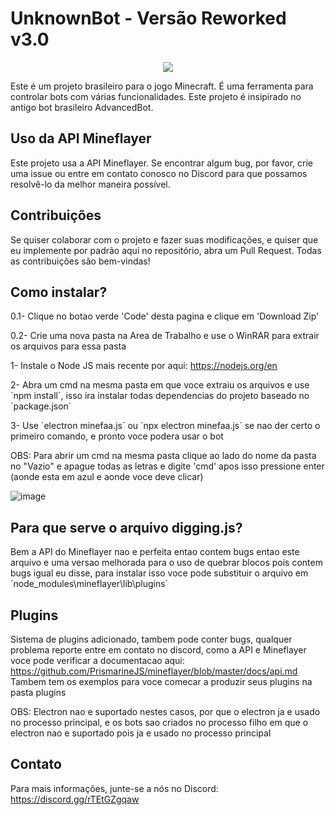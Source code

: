 #                 UnknownBot - Versão Reworked v3.0

<p align="center">
  <img src="https://avatars.githubusercontent.com/u/138137862?s=400&u=d3046ac7d6c15bebfe304e914789a2b631ab6186&v=4" />
</p>

Este é um projeto brasileiro para o jogo Minecraft. É uma ferramenta para controlar bots com várias funcionalidades. Este projeto é insipirado no antigo bot brasileiro AdvancedBot.

## Uso da API Mineflayer

Este projeto usa a API Mineflayer. Se encontrar algum bug, por favor, crie uma issue ou entre em contato conosco no Discord para que possamos resolvê-lo da melhor maneira possível.

## Contribuições

Se quiser colaborar com o projeto e fazer suas modificações, e quiser que eu implemente por padrão aqui no repositório, abra um Pull Request. Todas as contribuições são bem-vindas!

## Como instalar?

0.1- Clique no botao verde 'Code' desta pagina e clique em 'Download Zip'

0.2- Crie uma nova pasta na Area de Trabalho e use o WinRAR para extrair os arquivos para essa pasta

1- Instale o Node JS mais recente por aqui: https://nodejs.org/en

2- Abra um cmd na mesma pasta em que voce extraiu os arquivos e use ´npm install´, isso ira instalar todas dependencias do projeto baseado no ´package.json´

3- Use ´electron minefaa.js´ ou ´npx electron minefaa.js´ se nao der certo o primeiro comando, e pronto voce podera usar o bot

OBS: Para abrir um cmd na mesma pasta clique ao lado do nome da pasta no "Vazio" e apague todas as letras e digite 'cmd' apos isso pressione enter (aonde esta em azul e aonde voce deve clicar)

![image](https://github.com/obseletecode72/UnknownBot-Reworked-Version/assets/138137862/725f3a9a-4364-4138-8024-51e9a20aaed5)

## Para que serve o arquivo digging.js?

Bem a API do Mineflayer nao e perfeita entao contem bugs entao este arquivo e uma versao melhorada para o uso de quebrar blocos pois contem bugs igual eu disse, para instalar isso voce pode substituir o arquivo em ´node_modules\mineflayer\lib\plugins´

## Plugins

Sistema de plugins adicionado, tambem pode conter bugs, qualquer problema reporte entre em contato no discord, como a API e Mineflayer voce pode verificar a documentacao aqui: https://github.com/PrismarineJS/mineflayer/blob/master/docs/api.md
Tambem tem os exemplos para voce comecar a produzir seus plugins na pasta plugins

OBS: Electron nao e suportado nestes casos, por que o electron ja e usado no processo principal, e os bots sao criados no processo filho em que o electron nao e suportado pois ja e usado no processo principal

## Contato

Para mais informações, junte-se a nós no Discord: https://discord.gg/rTEtGZgqaw


